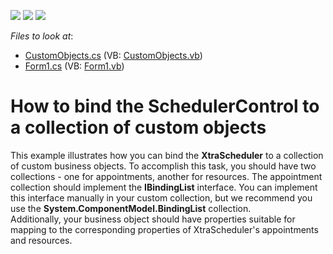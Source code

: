 <!-- default badges list -->
![](https://img.shields.io/endpoint?url=https://codecentral.devexpress.com/api/v1/VersionRange/128633828/11.2.14%2B)
[![](https://img.shields.io/badge/Open_in_DevExpress_Support_Center-FF7200?style=flat-square&logo=DevExpress&logoColor=white)](https://supportcenter.devexpress.com/ticket/details/E750)
[![](https://img.shields.io/badge/📖_How_to_use_DevExpress_Examples-e9f6fc?style=flat-square)](https://docs.devexpress.com/GeneralInformation/403183)
<!-- default badges end -->
<!-- default file list -->
*Files to look at*:

* [CustomObjects.cs](./CS/CustomObjectsBinding/CustomObjects.cs) (VB: [CustomObjects.vb](./VB/CustomObjectsBinding/CustomObjects.vb))
* [Form1.cs](./CS/CustomObjectsBinding/Form1.cs) (VB: [Form1.vb](./VB/CustomObjectsBinding/Form1.vb))
<!-- default file list end -->
# How to bind the SchedulerControl to a collection of custom objects


<p>This example illustrates how you can bind the <strong>XtraScheduler</strong> to a collection of custom  business objects. To accomplish this task, you should have two collections - one for appointments, another for resources. The appointment collection should implement the <strong>IBindingList</strong> interface. You can implement this interface manually in your custom collection, but we recommend you use the <strong>S</strong><strong>ystem.ComponentModel.BindingList<T></strong> collection.<br />
Additionally, your business object should have properties suitable for mapping to the corresponding properties of XtraScheduler's appointments and resources.</p>

<br/>


